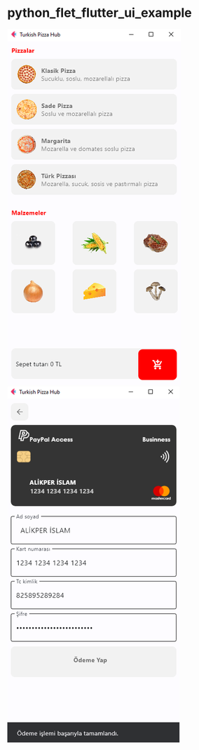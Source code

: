 # python_flet_flutter_ui_example
![banner](https://github.com/alikperislam/python_flet_flutter_ui_example/blob/main/main.png)
![banner](https://github.com/alikperislam/python_flet_flutter_ui_example/blob/main/pay.png)
